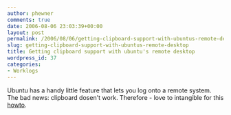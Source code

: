 ```yaml
---
author: phewner
comments: true
date: 2006-08-06 23:03:39+00:00
layout: post
permalink: /2006/08/06/getting-clipboard-support-with-ubuntus-remote-desktop/
slug: getting-clipboard-support-with-ubuntus-remote-desktop
title: Getting clipboard support with ubuntu's remote desktop
wordpress_id: 37
categories:
- Worklogs
---
```


Ubuntu has a handy little feature that lets you log onto a remote system.  The bad news: clipboard dosen't work.  Therefore - love to intangible for this [howto](http://ubuntuforums.org/showthread.php?t=45565).
